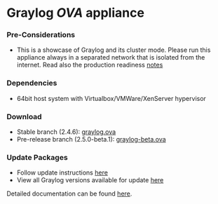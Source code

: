 Graylog *OVA* appliance
=======================

### Pre-Considerations

  * This is a showcase of Graylog and its cluster mode. Please run this appliance always in a separated network that is isolated from the internet.
    Read also the production readiness [notes](http://docs.graylog.org/en/latest/pages/installation/virtual_machine_appliances.html#production-readiness)

### Dependencies

  * 64bit host system with Virtualbox/VMWare/XenServer hypervisor

### Download

  * Stable branch (2.4.6): [graylog.ova](https://packages.graylog2.org/releases/graylog-omnibus/ova/graylog-2.4.6-1.ova)
  * Pre-release branch (2.5.0-beta.1): [graylog-beta.ova](https://packages.graylog2.org/releases/graylog-omnibus/ova/graylog-pre-2.5.0-beta.1-1.ova)

### Update Packages

  * Follow update instructions [here](http://docs.graylog.org/en/2.0/pages/configuration/graylog_ctl.html#upgrade-graylog)
  * View all Graylog versions available for update [here](https://packages.graylog2.org/appliances/ubuntu)

  
Detailed documentation can be found [here](http://docs.graylog.org/en/latest/pages/installation/virtual_machine_appliances.html).
